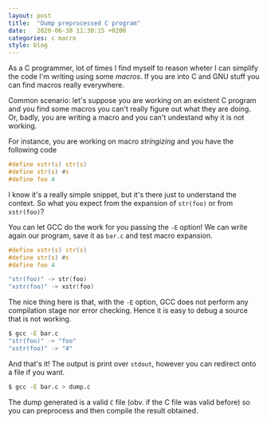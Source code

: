 ```yaml
---
layout: post
title:  "Dump preprocessed C program"
date:   2020-06-30 11:30:15 +0200
categories: c macro
style: blog
---
```


As a C programmer, lot of times I find myself to reason wheter I can simplify the code I'm writing using some *macros*. If you are into C and GNU stuff you can find macros really everywhere.

Common scenario: let's suppose you are working on an existent C program and you find some macros you can't really figure out what they are doing.
Or, badly, you are writing a macro and you can't undestand why it is not working.

For instance, you are working on macro *stringizing* and you have the following code

```c
#define xstr(s) str(s)
#define str(s) #s
#define foo 4
```

I know it's a really simple snippet, but it's there just to understand the context.
So what you expect from the expansion of `str(foo)` or from `xstr(foo)`?

You can let GCC do the work for you passing the `-E` option! We can write again our program, save it as `bar.c` and test macro expansion.

```c
#define xstr(s) str(s)
#define str(s) #s
#define foo 4

"str(foo)" -> str(foo) 
"xstr(foo)" -> xstr(foo)
```

The nice thing here is that, with the `-E` option, GCC does not perform any compilation stage nor error checking. Hence it is easy to debug a source that is not working.

```bash
$ gcc -E bar.c
"str(foo)" -> "foo"
"xstr(foo)" -> "4"
```

And that's it! The output is print over `stdout`, however you can redirect onto a file if you want.

```bash
$ gcc -E bar.c > dump.c
```

The dump generated is a valid `C` file (obv. if the C file was valid before) so you can preprocess and then compile the result obtained.

